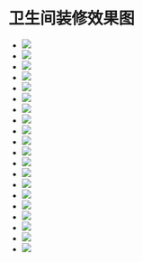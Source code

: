 # 卫生间装修效果图


- ![](https://fairyly.github.io/you-need-know-house_knowledge/diningroom/1.jpg)
- ![](https://fairyly.github.io/you-need-know-house_knowledge/diningroom/2.jpg)
- ![](https://fairyly.github.io/you-need-know-house_knowledge/diningroom/3.jpg)
- ![](https://fairyly.github.io/you-need-know-house_knowledge/diningroom/4.jpg)
- ![](https://fairyly.github.io/you-need-know-house_knowledge/diningroom/5.jpg)
- ![](https://fairyly.github.io/you-need-know-house_knowledge/diningroom/6.jpg)
- ![](https://fairyly.github.io/you-need-know-house_knowledge/diningroom/7.jpg)
- ![](https://fairyly.github.io/you-need-know-house_knowledge/diningroom/8.jpg)
- ![](https://fairyly.github.io/you-need-know-house_knowledge/diningroom/9.jpg)
- ![](https://fairyly.github.io/you-need-know-house_knowledge/diningroom/10.jpg)
- ![](https://fairyly.github.io/you-need-know-house_knowledge/diningroom/11.jpg)
- ![](https://fairyly.github.io/you-need-know-house_knowledge/diningroom/12.jpg)
- ![](https://fairyly.github.io/you-need-know-house_knowledge/diningroom/13.jpg)
- ![](https://fairyly.github.io/you-need-know-house_knowledge/diningroom/14.jpg)
- ![](https://fairyly.github.io/you-need-know-house_knowledge/diningroom/15.jpg)
- ![](https://fairyly.github.io/you-need-know-house_knowledge/diningroom/16.jpg)
- ![](https://fairyly.github.io/you-need-know-house_knowledge/diningroom/17.jpg)
- ![](https://fairyly.github.io/you-need-know-house_knowledge/diningroom/18.jpg)
- ![](https://fairyly.github.io/you-need-know-house_knowledge/diningroom/19.jpg)
- ![](https://fairyly.github.io/you-need-know-house_knowledge/diningroom/20.jpg)